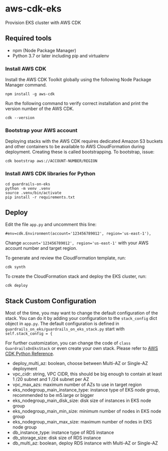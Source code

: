 # aws-cdk-eks
Provision EKS cluster with AWS CDK

## Required tools

- npm (Node Package Manager)
- Python 3.7 or later including pip and virtualenv

### Install AWS CDK

Install the AWS CDK Toolkit globally using the following Node Package Manager command.

	npm install -g aws-cdk

Run the following command to verify correct installation and print the version number of the AWS CDK.

	cdk --version

### Bootstrap your AWS account

Deploying stacks with the AWS CDK requires dedicated Amazon S3 buckets and other containers to be available to AWS CloudFormation during deployment. Creating these is called bootstrapping. To bootstrap, issue:

	cdk bootstrap aws://ACCOUNT-NUMBER/REGION

### Install AWS CDK libraries for Python

	cd guardrails-on-eks
	python -m venv .venv
	source .venv/bin/activate
	pip install -r requirements.txt


## Deploy

Edit the file `app.py` and uncomment this line:

	#env=cdk.Environment(account='123456789012', region='us-east-1'),

Change `account='123456789012', region='us-east-1'` with your AWS account number and target region.

To generate and review the CloudFormation template, run:

	cdk synth

To create the CloudFormation stack and deploy the EKS cluster, run:

	cdk deploy

## Stack Custom Configuration

Most of the time, you may want to change the default configuration of the stack.
You can do it by adding your configuration to the `stack_config` dict object in `app.py`.
The default configuration is defined in `guardrails_on_eks/guardrails_on_eks_stack.py` start with `self.stack_config = {`

For further customization, you can change the code of `class GuardrailsOnEksStack` or even create your own stack. Please refer to [AWS CDK Python Reference](https://docs.aws.amazon.com/cdk/api/v2/python/index.html).

- deploy_multi_az: boolean, choose between Multi-AZ or Single-AZ deployment
- vpc_cidr: string, VPC CIDR, this should be big enough to contain at least 1 /20 subnet and 1 /24 subnet per AZ
- vpc_max_azs: maximum number of AZs to use in target region
- eks_nodegroup_main_instance_type: instance type of EKS node group, recommended to be m5.large or bigger
- eks_nodegroup_main_disk_size: disk size of instances in EKS node group
- eks_nodegroup_main_min_size: minimum number of nodes in EKS node group
- eks_nodegroup_main_max_size: maximum number of nodes in EKS node group
- db_instance_type: instance type of RDS instance
- db_storage_size: disk size of RDS instance
- db_multi_az: boolean, deploy RDS instance with Multi-AZ or Single-AZ
